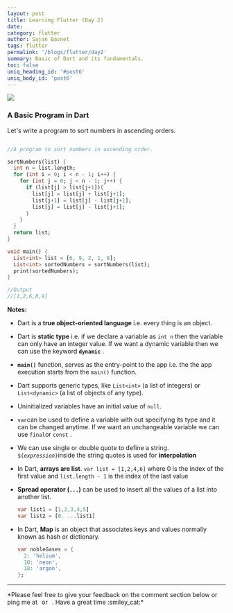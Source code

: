 ```yaml
---
layout: post
title: Learning Flutter (Day 2)
date:
category: flutter
author: Sajan Basnet
tags: flutter
permalink: '/blogs/flutter/day2'
summary: Basic of Dart and its fundamentals.
toc: false
uniq_heading_id: '#post6'
uniq_body_id: 'post6'
---
```


<img class= "img-fluid img-thumbnail" src="{{site.baseurl}}/assets/img/2021.png">

### A Basic Program in Dart 

Let's write a program to sort numbers in ascending orders. 

```dart

//A program to sort numbers in ascending order.

sortNumbers(list) {
  int n = list.length;
  for (int i = 0; i < n - 1; i++) {
    for (int j = 0; j < n - 1; j++) {
      if (list[j] > list[j+1]){
        list[j] = list[j] + list[j+1];
        list[j+1] = list[j] - list[j+1];
        list[j] = list[j] - list[j+1];
      }
    }
  }
  return list;
}

void main() {
  List<int> list = [6, 9, 2, 1, 8];
  List<int> sortedNumbers = sortNumbers(list);
  print(sortedNumbers);
}

//Output
//[1,2,6,8,9]

```

**Notes:**

- Dart is a **true object-oriented language** i.e. every thing is an object.

- Dart is **static type** i.e. if we declare a variable as `int n` then the variable can only have an integer value.  If we want a dynamic variable then we can use the keyword **`dynamic`** .

-  **`main()`** function, serves as the entry-point to the app i.e. the the app execution starts from the  `main()` function.

- Dart supports generic types, like `List<int>` (a list of integers) or `List<dynamic>` (a list of objects of any type).

- Uninitialized variables have an initial value of `null`.

- `var`can be used to define a variable with out specifying its type and it can be changed anytime. If we want an unchangeable variable we can use `final`or `const` .

-  We can use single or double quote to define a string. `${`*`expression`*`}`inside the string  quotes is used for **interpolation** 

- In Dart, **arrays are list**. `var list = [1,2,4,6]` where 0 is the index of the first value and `list.length - 1` is the index of the last value

- **Spread operator (`...`)** can be used to insert all the values of a list into another list. 

  ```dart
  var list1 = [1,2,3,4,5]
  var list2 = [0. ...list1]
  ```

- In Dart, **Map** is an object that associates keys and values normally known as hash or dictionary. 

  ```dart
  var nobleGases = {
    2: 'helium',
    10: 'neon',
    18: 'argon',
  };
  ```

<hr>
*Please feel free to give your feedback on the comment section below or ping me at <a aria-label="Send email" href="mailto:sajanbasnet75@gmail.com"><i class="icon fa fa-envelope" style="font-size:32px; margin: 0px 3px;"></i></a> or  <a aria-label="My LinkedIn" target="_blank" href="https://www.linkedin.com/in/sajan-basnet-b4b1b0148/"><i class="icon fa fa-linkedin-square" style="font-size:32px; margin: 0px 3px;" aria-hidden="true"></i></a>. Have a great time :smiley_cat:*

